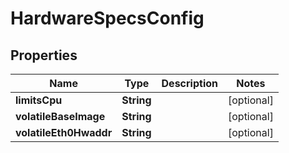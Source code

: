 

# HardwareSpecsConfig

## Properties

Name | Type | Description | Notes
------------ | ------------- | ------------- | -------------
**limitsCpu** | **String** |  |  [optional]
**volatileBaseImage** | **String** |  |  [optional]
**volatileEth0Hwaddr** | **String** |  |  [optional]



